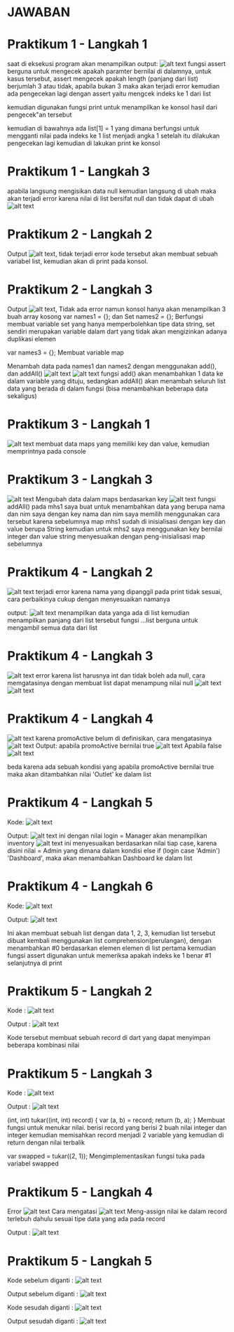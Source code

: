 # JAWABAN

# Praktikum 1 - Langkah 1

saat di eksekusi program akan menampilkan output:
![alt text](image.png)
fungsi assert berguna untuk mengecek apakah paramter bernilai di dalamnya, untuk kasus tersebut, assert mengecek apakah length (panjang dari list) berjumlah 3 atau tidak, apabila bukan 3 maka akan terjadi error
kemudian ada pengecekan lagi dengan assert yaitu mengcek indeks ke 1 dari list

kemudian digunakan fungsi print untuk menampilkan ke konsol hasil dari pengecek"an tersebut

kemudian di bawahnya ada
list[1] = 1
yang dimana berfungsi untuk mengganti nilai pada indeks ke 1 list menjadi angka 1
setelah itu dilakukan pengecekan lagi kemudian di lakukan print ke konsol

# Praktikum 1 - Langkah 3

apabila langsung mengisikan data null kemudian langsung di ubah maka akan terjadi error karena nilai di list bersifat null dan tidak dapat di ubah ![alt text](images/image1.png)

# Praktikum 2 - Langkah 2

Output ![alt text](images/image.png), tidak terjadi error
kode tersebut akan membuat sebuah variabel list, kemudian akan di print pada konsol.

# Praktikum 2 - Langkah 3

Output ![alt text](images/image-1.png), Tidak ada error namun konsol hanya akan menampilkan 3 buah array kosong
var names1 = <String>{}; dan Set<String> names2 = {};
Berfungsi membuat variable set
yang hanya memperbolehkan tipe data string, set sendiri merupakan variable dalam dart yang tidak akan mengizinkan adanya duplikasi elemen

var names3 = {};
Membuat variable map

Menambah data pada names1 dan names2 dengan menggunakan add(), dan addAll()
![alt text](images/image-2.png)
![alt text](images/image-3.png)
fungsi add() akan menambahkan 1 data ke dalam variable yang dituju, sedangkan addAll() akan menambah seluruh list data yang berada di dalam fungsi (bisa menambahkan beberapa data sekaligus)

# Praktikum 3 - Langkah 1

![alt text](images/image-4.png)
membuat data maps yang memiliki key dan value, kemudian memprintnya pada console

# Praktikum 3 - Langkah 3

![alt text](images/image-6.png)
Mengubah data dalam maps berdasarkan key
![alt text](images/image-7.png)
fungsi addAll() pada mhs1 saya buat untuk menambahkan data yang berupa nama dan nim saya dengan key nama dan nim
saya memilih menggunakan cara tersebut karena sebelumnya map mhs1 sudah di inisialisasi dengan key dan value berupa String
kemudian untuk mhs2 saya menggunakan key bernilai integer dan value string menyesuaikan dengan peng-inisialisasi map sebelumnya

# Praktikum 4 - Langkah 2

![alt text](images/image-8.png)
terjadi error karena nama yang dipanggil pada print tidak sesuai, cara perbaikinya cukup dengan menyesuaikan namanya

output:
![alt text](images/image-9.png)
menampilkan data yanga ada di list kemudian menampilkan panjang dari list tersebut
fungsi ...list berguna untuk mengambil semua data dari list

# Praktikum 4 - Langkah 3

![alt text](images/image-10.png)
error karena list harusnya int dan tidak boleh ada null, cara memgatasinya dengan membuat list dapat menampung nilai null
![alt text](images/image-11.png)
![alt text](images/image-12.png)

# Praktikum 4 - Langkah 4

![alt text](images/image-13.png)
karena promoActive belum di definisikan, cara mengatasinya
![alt text](images/image-14.png)
Output:
apabila promoActive bernilai true
![alt text](images/image-15.png)
Apabila false
![alt text](images/image-16.png)

beda karena ada sebuah kondisi yang apabila promoActive bernilai true maka akan ditambahkan nilai 'Outlet' ke dalam list

# Praktikum 4 - Langkah 5

Kode:
![alt text](images/image-23.png)

Output:
![alt text](images/image-17.png)
ini dengan nilai login = Manager akan menampilkan inventory
![alt text](images/image-18.png)
ini menyesuaikan berdasarkan nilai tiap case, karena disini nilai = Admin yang dimana dalam kondisi else if (login case 'Admin')
'Dashboard',
maka akan menambahkan Dashboard ke dalam list

# Praktikum 4 - Langkah 6

Kode:
![alt text](images/image-22.png)

Output:
![alt text](images/image-21.png)

Ini akan membuat sebuah list dengan data 1, 2, 3, kemudian list tersebut dibuat kembali menggunakan list comprehension(perulangan), dengan menambahkan #0 berdasarkan elemen elemen di list pertama
kemudian fungsi assert digunakan untuk memeriksa apakah indeks ke 1 benar #1
selanjutnya di print

# Praktikum 5 - Langkah 2

Kode :
![alt text](images/image-24.png)

Output :
![alt text](images/image-25.png)

Kode tersebut membuat sebuah record di dart yang dapat menyimpan beberapa kombinasi nilai

# Praktikum 5 - Langkah 3

Kode :
![alt text](images/image-27.png)

Output :
![alt text](images/image-26.png)

(int, int) tukar((int, int) record) {
var (a, b) = record;
return (b, a);
}
Membuat fungsi untuk menukar nilai. berisi record yang berisi 2 buah nilai integer dan integer kemudian memisahkan record menjadi 2 variable yang kemudian di return dengan nilai terbalik

var swapped = tukar((2, 1));
Mengimplementasikan fungsi tuka pada variabel swapped

# Praktikum 5 - Langkah 4

Error
![alt text](images/image-28.png)
Cara mengatasi
![alt text](images/image-29.png)
Meng-assign nilai ke dalam record terlebuh dahulu sesuai tipe data yang ada pada record

Output :
![alt text](images/image-30.png)

# Praktikum 5 - Langkah 5

Kode sebelum diganti :
![alt text](images/image-31.png)

Output sebelum diganti :
![alt text](images/image-32.png)

Kode sesudah diganti :
![alt text](images/image-33.png)

Output sesudah diganti :
![alt text](images/image-34.png)
